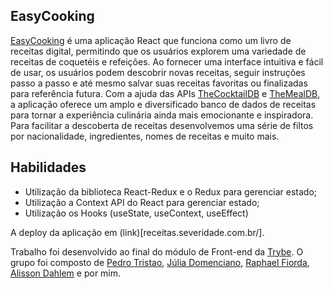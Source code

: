 ## EasyCooking 

[EasyCooking](receitas.severidade.com.br/) é uma aplicação React que funciona como um livro de receitas digital, permitindo que os usuários explorem uma variedade de receitas de coquetéis e refeições. Ao fornecer uma interface intuitiva e fácil de usar, os usuários podem descobrir novas receitas, seguir instruções passo a passo e até mesmo salvar suas receitas favoritas ou finalizadas para referência futura. Com a ajuda das APIs [TheCocktailDB](https://www.thecocktaildb.com/) e [TheMealDB](https://www.themealdb.com/), a aplicação oferece um amplo e diversificado banco de dados de receitas para tornar a experiência culinária ainda mais emocionante e inspiradora. Para facilitar a descoberta de receitas desenvolvemos uma série de filtos por nacionalidade, ingredientes, nomes de receitas e muito mais.

## Habilidades

* Utilização da biblioteca React-Redux e o Redux para gerenciar estado;
* Utilização a Context API do React para gerenciar estado;
* Utilização os Hooks (useState, useContext, useEffect)

A deploy da aplicação em (link)[receitas.severidade.com.br/].

Trabalho foi desenvolvido ao final do módulo de Front-end da [Trybe](https://www.betrybe.com/). O grupo foi composto de [Pedro Tristao](https://github.com/Pedroptristao), [Júlia Domenciano](https://github.com/juliadomenciano), [Raphael Fiorda](https://github.com/raphaelfiorda), [Alisson Dahlem](https://github.com/AlissonDahlem) e por mim.
